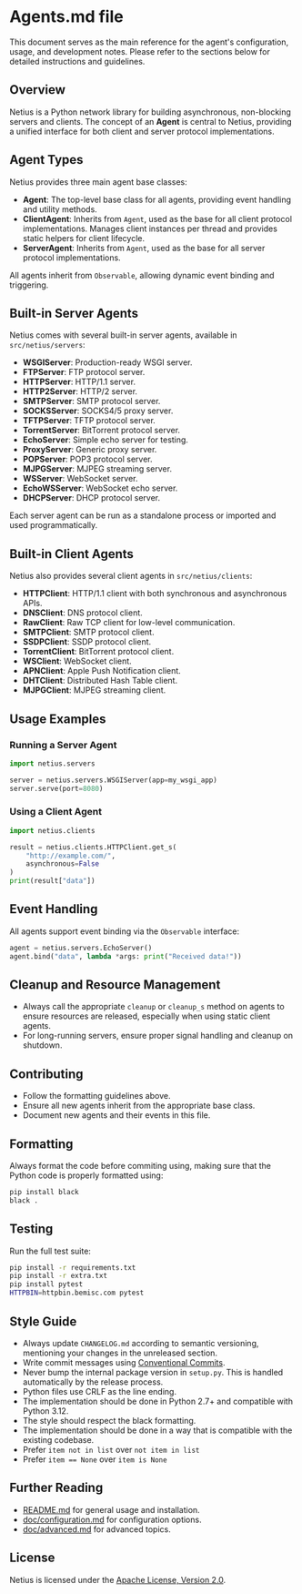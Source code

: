 # Agents.md file

This document serves as the main reference for the agent's configuration, usage, and development notes. Please refer to the sections below for detailed instructions and guidelines.

## Overview

Netius is a Python network library for building asynchronous, non-blocking servers and clients. The concept of an **Agent** is central to Netius, providing a unified interface for both client and server protocol implementations.

## Agent Types

Netius provides three main agent base classes:

- **Agent**: The top-level base class for all agents, providing event handling and utility methods.
- **ClientAgent**: Inherits from `Agent`, used as the base for all client protocol implementations. Manages client instances per thread and provides static helpers for client lifecycle.
- **ServerAgent**: Inherits from `Agent`, used as the base for all server protocol implementations.

All agents inherit from `Observable`, allowing dynamic event binding and triggering.

## Built-in Server Agents

Netius comes with several built-in server agents, available in `src/netius/servers`:

- **WSGIServer**: Production-ready WSGI server.
- **FTPServer**: FTP protocol server.
- **HTTPServer**: HTTP/1.1 server.
- **HTTP2Server**: HTTP/2 server.
- **SMTPServer**: SMTP protocol server.
- **SOCKSServer**: SOCKS4/5 proxy server.
- **TFTPServer**: TFTP protocol server.
- **TorrentServer**: BitTorrent protocol server.
- **EchoServer**: Simple echo server for testing.
- **ProxyServer**: Generic proxy server.
- **POPServer**: POP3 protocol server.
- **MJPGServer**: MJPEG streaming server.
- **WSServer**: WebSocket server.
- **EchoWSServer**: WebSocket echo server.
- **DHCPServer**: DHCP protocol server.

Each server agent can be run as a standalone process or imported and used programmatically.

## Built-in Client Agents

Netius also provides several client agents in `src/netius/clients`:

- **HTTPClient**: HTTP/1.1 client with both synchronous and asynchronous APIs.
- **DNSClient**: DNS protocol client.
- **RawClient**: Raw TCP client for low-level communication.
- **SMTPClient**: SMTP protocol client.
- **SSDPClient**: SSDP protocol client.
- **TorrentClient**: BitTorrent protocol client.
- **WSClient**: WebSocket client.
- **APNClient**: Apple Push Notification client.
- **DHTClient**: Distributed Hash Table client.
- **MJPGClient**: MJPEG streaming client.

## Usage Examples

### Running a Server Agent

```python
import netius.servers

server = netius.servers.WSGIServer(app=my_wsgi_app)
server.serve(port=8080)
```

### Using a Client Agent

```python
import netius.clients

result = netius.clients.HTTPClient.get_s(
    "http://example.com/",
    asynchronous=False
)
print(result["data"])
```

## Event Handling

All agents support event binding via the `Observable` interface:

```python
agent = netius.servers.EchoServer()
agent.bind("data", lambda *args: print("Received data!"))
```

## Cleanup and Resource Management

- Always call the appropriate `cleanup` or `cleanup_s` method on agents to ensure resources are released, especially when using static client agents.
- For long-running servers, ensure proper signal handling and cleanup on shutdown.

## Contributing

- Follow the formatting guidelines above.
- Ensure all new agents inherit from the appropriate base class.
- Document new agents and their events in this file.

## Formatting

Always format the code before commiting using, making sure that the Python code is properly formatted using:

```bash
pip install black
black .
```

## Testing

Run the full test suite:

```bash
pip install -r requirements.txt
pip install -r extra.txt
pip install pytest
HTTPBIN=httpbin.bemisc.com pytest
```

## Style Guide

- Always update `CHANGELOG.md` according to semantic versioning, mentioning your changes in the unreleased section.
- Write commit messages using [Conventional Commits](https://www.conventionalcommits.org/en/v1.0.0/).
- Never bump the internal package version in `setup.py`. This is handled automatically by the release process.
- Python files use CRLF as the line ending.
- The implementation should be done in Python 2.7+ and compatible with Python 3.12.
- The style should respect the black formatting.
- The implementation should be done in a way that is compatible with the existing codebase.
- Prefer `item not in list` over `not item in list`
- Prefer `item == None` over `item is None`

## Further Reading

- [README.md](README.md) for general usage and installation.
- [doc/configuration.md](doc/configuration.md) for configuration options.
- [doc/advanced.md](doc/advanced.md) for advanced topics.

## License

Netius is licensed under the [Apache License, Version 2.0](http://www.apache.org/licenses/).
